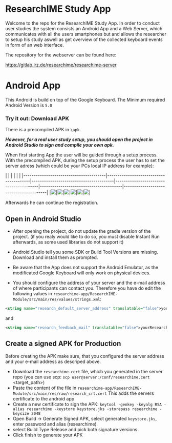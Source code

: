 # ResearchIME Study App

Welcome to the repo for the ResearchIME Study App. In order to conduct user studies the system consists an Android App and a Web Server, which communicates with all the users smartphones but and allows the researcher to setup his study aswell as get overview of the collected keyboard events in form of an web interface.

The repository for the webserver can be found here:

https://gitlab.lrz.de/researchime/researchime-server

# Android App

This Android is build on top of the Google Keyboard.
The Minimum required Android Version is `5.0`

### Try it out: Download APK

There is a precompiled APK in `\apk`.

***However, for a real user study setup, you should open the project in Android Studio to sign and compile your own apk.***

When first starting App the user will be guided through a setup process.
With the precompiled APK, during the setup process the user has to set the server adress (which could be your PCs local IP address for example):


|                                        |                                        |                                        |                                        |                                        |
|----------------------------------------|----------------------------------------|----------------------------------------|----------------------------------------|----------------------------------------|----------------------------------------|
|![](./readme_images/android_setup_1.png)|![](./readme_images/android_setup_2.png)|![](./readme_images/android_setup_3.png)|![](./readme_images/android_setup_4.png)|![](./readme_images/android_setup_5.png)|![](./readme_images/android_setup_6.png)|

Afterwards he can continue the registration.


## Open in Android Studio

* After opening the project, do not update the gradle version of the project. 
(if you realy would like to do so, you must disable Instant Run afterwards, as some used libraries do not support it)
* Android Studio tell you some SDK or Build Tool Versions are missing. Download and install them as prompted.

* Be aware that the App does not support the Android Emulator, as the modificated Google Keyboard will only work on physical devices.

* You should configure the address of your server and the e-mail address of where participants can contact you.
Therefore you have do edit the following values in
`researchime-app/ResearchIME-Module/src/main/res/values/strings.xml`:
```xml
<string name="research_default_server_address" translatable="false">yourServerAddress</string>
```
and 
```xml
<string name="research_feedback_mail" translatable="false">yourResearchEmailAdress</string>
```

## Create a signed APK for Production

Before creating the APK make sure, that you configured the server address and your e-mail address as descriped above.

* Download the `researchime.cert` file, which you generated in the server repo (you can use scp:
`scp user@server:/conf/researchime.cert` <target_path>)
* Paste the content of the file in
`researchime-app/ResearchIME-Module/src/main/res/raw/research_crt.cert`
This adds the servers certificate to the android app
* Create a new certificate to sign the APK:
`keytool -genkey -keyalg RSA -alias researchime -keystore keystore.jks -storepass researchime -keysize 2048`
* Open Build -> Generate Signed APK, select generated `keystore.jks`, enter password and alias (researchime) 
* select Build Type Release and pick both signature versions
* Click finish to generate your APK





